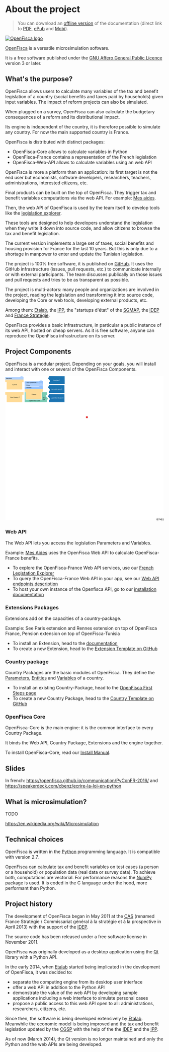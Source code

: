 # About the project

> You can download an [offline version](https://www.gitbook.com/book/openfisca/documentation) of the documentation (direct link to [PDF](https://www.gitbook.com/download/pdf/book/openfisca/documentation), [ePub](https://www.gitbook.com/download/epub/book/openfisca/documentation) and [Mobi](https://www.gitbook.com/download/mobi/book/openfisca/documentation)).

[![OpenFisca logo](https://www.openfisca.fr/hotlinks/logo-openfisca.svg)](https://www.openfisca.fr/)

[OpenFisca](https://www.openfisca.fr/) is a versatile microsimulation software.

It is a free software published under the [GNU Affero General Public Licence](https://www.gnu.org/licenses/agpl.html) version 3 or later.

## What's the purpose?

OpenFisca allows users to calculate many variables of the tax and benefit legislation of a country (social benefits and taxes paid by households) given input variables.
The impact of reform projects can also be simulated.

When plugged on a survey, OpenFisca can also calculate the budgetary consequences of a reform
and its distributional impact.

Its engine is independent of the country, it is therefore possible to simulate any country.
For now the main supported country is France.

OpenFisca is distributed with distinct packages:

- OpenFisca-Core allows to calculate variables in Python
- OpenFisca-France contains a representation of the French legislation
- OpenFisca-Web-API allows to calculate variables using an web API

OpenFisca is more a platform than an application: its first target is not the end user but
economists, software developers, researchers, teachers, administrations, interested citizens, etc.

Final products can be built on the top of OpenFisca.
They trigger tax and benefit variables computations via the web API.
For example: [Mes aides](https://mes-aides.gouv.fr/).

Then, the web API of OpenFisca is used by the team itself to develop tools like the [legislation explorer](https://legislation.openfisca.fr/).

These tools are designed to help developers understand the legislation when they write it down into source code,
and allow citizens to browse the tax and benefit legislation.

The current version implements a large set of taxes, social benefits and housing provision for France
for the last 10 years.
But this is only due to a shortage in manpower to enter and update the Tunisian legislation.

The project is 100% free software, it is published on [GitHub](https://github.com/openfisca).
It uses the GitHub infrastructure (issues, pull requests, etc.) to communicate internally or with external participants.
The team discusses publically on those issues and pull requests and tries to be as transparent as possible.

The project is multi-actors: many people and organizations are involved in the project,
reading the legislation and transforming it into source code,
developing the Core or web tools,
developing external products, etc.

Among them:
[Etalab](https://www.etalab.gouv.fr/),
the [<abbr title="Institut des politiques publiques">IPP</abbr>](http://www.ipp.eu/),
the "startups d'état" of the
[<abbr title="Secrétariat général pour la modernisation de l'action publique">SGMAP</abbr>](http://www.modernisation.gouv.fr/),
the [<abbr title="Institut d'économie publique">IDEP</abbr>](http://www.idep-fr.org/)
and [France Stratégie](http://www.strategie.gouv.fr/).

OpenFisca provides a basic infrastructure, in particular a public instance of its web API,
hosted on cheap servers.
As it is free software, anyone can reproduce the OpenFisca infrastructure on its server.

## Project Components
OpenFisca is a modular project. Depending on your goals, you will install and interact with one or several of the OpenFisca Components.

[![OpenFisca schema](https://raw.githubusercontent.com/openfisca/openfisca-doc/bird_eye_view/schema_openfisca.svg)](openfisca-doc/schema_openfisca.svg)

### Web API
The Web API lets you access the legislation Parameters and Variables.

Example: [Mes Aides](https://mes-aides.gouv.fr) uses the OpenFisca Web API to calculate OpenFisca-France benefits.

- To explore the OpenFisca-France Web API services, use our [French Legistation Explorer](https://legislation.openfisca.fr/)
- To query the OpenFisca-France Web API in your app, see our [Web API endpoints description](https://doc.openfisca.fr/openfisca-web-api/endpoints.html)
- To host your own instance of the Openfisca API, go to our [installation documentation](https://doc.openfisca.fr/openfisca-web-api/index.html)

### Extensions Packages
Extensions add on the capacities of a country-package.

Example: See Paris extension and Rennes extension on top of OpenFisca France, Pension extension on top of OpenFisca-Tunisia

- To install an Extension, head to the [documentation](https://doc.openfisca.fr/contribute/extensions.html)
- To create a new Extension, head to the [Extension Template on GitHub](https://doc.openfisca.fr/contribute/extensions.html)

### Country package
Country Packages are the basic modules of OpenFisca. They define the [Parameters](https://doc.openfisca.fr/parameters.html), [Entities](https://doc.openfisca.fr/person,_entities,_role.html) and [Variables](https://doc.openfisca.fr/variables.html) of a country.

- To install an existing Country-Package, head to the [OpenFisca First Steps page](https://doc.openfisca.fr/first_step.html)
- To create a new Country Package, head to the [Country Template on GitHub](https://github.com/openfisca/openfisca-extension-template)

### OpenFisca Core
OpenFisca-Core is the main engine: it is the common interface to every Country Package. 

It binds the Web API, Country Package, Extensions and the engine together. 

To install OpenFisca-Core, read our [Install Manual](https://doc.openfisca.fr/install.html).

## Slides

In french: https://openfisca.github.io/communication/PyConFR-2016/ and https://speakerdeck.com/cbenz/ecrire-la-loi-en-python

## What is microsimulation?

TODO

https://en.wikipedia.org/wiki/Microsimulation

## Technical choices

OpenFisca is written in the [Python](http://www.python.org/) programming language. It is compatible with version 2.7.

OpenFisca can calculate tax and benefit variables on test cases (a person or a household)
or population data (real data or survey data).
To achieve both, computations are vectorial.
For performance reasons the [NumPy](http://www.numpy.org/) package is used.
It is coded in the C language under the hood, more performant than Python.

## Project history

The development of OpenFisca began in May 2011 at the
[<abbr title="Centre d'analyse stratégique">CAS</abbr>](http://www.strategie.gouv.fr/)
(renamed France Stratégie / Commissariat général à la stratégie et à la prospective in April 2013)
with the support of the
[<abbr title="Institut d'économie publique">IDEP</abbr>](http://www.idep-fr.org/).

The source code has been released under a free software license in November 2011.

OpenFisca was originally developed as a desktop application
using the [Qt](http://www.qt.io/) library with a Python API.

In the early 2014, when <a href="https://www.etalab.gouv.fr/" rel="external" target="_blank">Etalab</a>
started being implicated in the development of OpenFisca, it was decided to:

- separate the computing engine from its desktop user interface
- offer a web API in addition to the Python API
- demonstrate the value of the web API by developing sample applications including a web interface
  to simulate personal cases
- propose a public access to this web API open to all: administrations, researchers, citizens, etc.

Since then, the software is being developed extensively by
[Etalab](https://www.etalab.gouv.fr/).
Meanwhile the economic model is being improved and the tax and benefit legislation updated by the
[<abbr title="Commissariat général à la stratégie et à la prospective">CGSP</abbr>](http://www.strategie.gouv.fr/)
with the help of the
the [<abbr title="Institut d'économie publique">IDEP</abbr>](http://www.idep-fr.org/)
and the [<abbr title="Institut des politiques publiques">IPP</abbr>](http://www.ipp.eu/).

As of now (March 2014), the Qt version is no longer maintained and only the Python and the web APIs are being developed.

